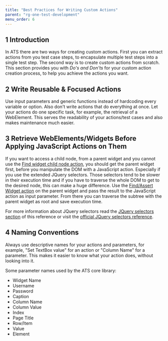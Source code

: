 ```yaml
---
title: "Best Practices for Writing Custom Actions"
parent: "rg-one-test-development"
menu_order: 6
---
```


## 1 Introduction

In ATS there are two ways for creating custom actions. First you can extract actions from you test case steps, to encapsulate multiple test steps into a single test step. The second way is to create custom actions from scratch. This section provides you with *Do's and Don'ts* for your custom action creation process, to help you achieve the actions you want.  

## 2 Write Reusable & Focused Actions

Use input parameters and generic functions instead of hardcoding every variable or option. Also don't write actions that do everything at once. Let your actions do one specific task, for example, the retrieval of a WebElement. This serves the readability of your actions/test cases and also makes maintenance much easier.     

## 3 Retrieve WebElements/Widgets Before Applying JavaScript Actions on Them

If you want to access a child node, from a parent widget and you cannot use the [Find widget child node action](rg-one-find-widget-child-node), you should get the parent widget first, before you manipulate the DOM with a JavaScript action. Especially if you use the extended JQuery selectors. Those selectors tend to be slower in their execution time and if you have to traverse the whole DOM to get to the desired node, this can make a huge difference. Use the [Find/Assert Widget action](rg-one-findassert-widget) on the parent widget and pass the result to the JavaScript action as input parameter. From there you can traverse the subtree with the parent widget as root and save execution time.

For more information about JQuery selectors read the [JQuery selectors section](rg-one-selectors#jquery-selectors) of this reference or visit the [official JQuery selectors reference](https://api.jquery.com/category/selectors/).  

## 4 Naming Conventions

Always use descriptive names for your actions and parameters, for example, "Set TextBox value" for an action or "Column Name" for a parameter. This makes it easier to know what your action does, without looking into it.

Some parameter names used by the ATS core library:

 * Widget Name
 * Username
 * Password
 * Caption
 * Column Name
 * Column Value
 * Index
 * Page Title
 * Row/Item
 * Value
 * Element
